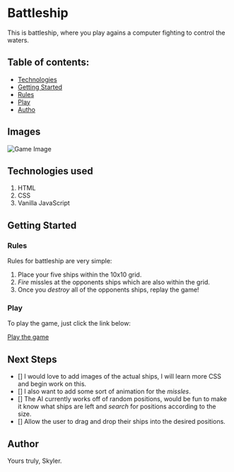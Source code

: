 # **Battleship**
This is battleship, where you play agains a computer fighting to control the waters.
## Table of contents:
- [Technologies](#Technologies)
- [Getting Started](#Getting)
- [Rules](#Rules)
- [Play](#Play)
- [Autho](#Author)

## Images
![Game Image](#)

## Technologies used
1. HTML
2. CSS
3. Vanilla JavaScript

## Getting Started
### Rules
Rules for battleship are very simple:
1. Place your five ships within the 10x10 grid.
2. _Fire_ missles at the opponents ships which are also within the grid.
3. Once you _destroy_ all of the opponents ships, replay the game!

### Play
To play the game, just click the link below:

[Play the game]()

## Next Steps
- [] I would love to add images of the actual ships, I will learn more CSS and begin work on this.
- [] I also want to add some sort of animation for the _missles_.
- [] The AI currently works off of random positions, would be fun to make it know what ships are left and _search_ for positions according to the size.
- [] Allow the user to drag and drop their ships into the desired positions.

## Author
Yours truly, Skyler.
